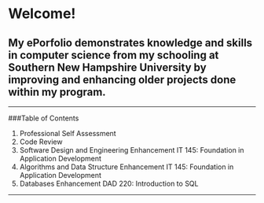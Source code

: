 # Welcome!
## My ePorfolio demonstrates knowledge and skills in computer science from my schooling at Southern New Hampshire University by improving and enhancing older projects done within my program.
____________________________________________________________________________

###Table of Contents
1. Professional Self Assessment
2. Code Review
3. Software Design and Engineering Enhancement
    IT 145: Foundation in Application Development
5. Algorithms and Data Structure Enhancement
    IT 145: Foundation in Application Development
7. Databases Enhancement
    DAD 220: Introduction to SQL
____________________________________________________________________________
